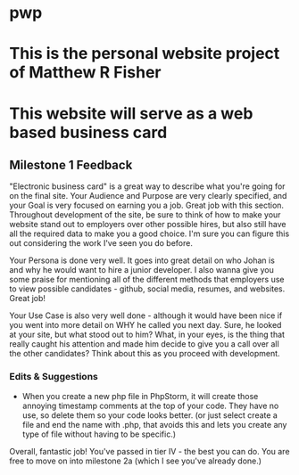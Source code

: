 # pwp
# This is the personal website project of Matthew R Fisher
# This website will serve as a web based business card



## Milestone 1 Feedback
"Electronic business card" is a great way to describe what you're going for on the final site. Your Audience and Purpose are very clearly specified, and your Goal is very focused on earning you a job. Great job with this section. Throughout development of the site, be sure to think of how to make your website stand out to employers over other possible hires, but also still have all the required data to make you a good choice. I'm sure you can figure this out considering the work I've seen you do before. 

Your Persona is done very well. It goes into great detail on who Johan is and why he would want to hire a junior developer. I also wanna give you some praise for mentioning all of the different methods that employers use to view possible candidates - github, social media, resumes, and websites. Great job! 

Your Use Case is also very well done - although it would have been nice if you went into more detail on WHY he called you next day. Sure, he looked at your site, but what stood out to him? What, in your eyes, is the thing that really caught his attention and made him decide to give you a call over all the other candidates? Think about this as you proceed with development.


### Edits &amp; Suggestions 
- When you create a new php file in PhpStorm, it will create those annoying timestamp comments at the top of your code. They have no use, so delete them so your code looks better. (or just select create a file and end the name with .php, that avoids this and lets you create any type of file without having to be specific.)



Overall, fantastic job! You've passed in tier IV - the best you can do. You are free to move on into milestone 2a (which I see you've already done.)
